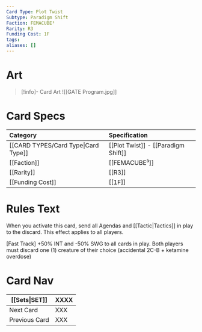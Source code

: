 ```yaml
---
Card Type: Plot Twist
Subtype: Paradigm Shift
Faction: FEMACUBE³
Rarity: R3
Funding Cost: 1F
tags: 
aliases: []
---
```

# Art

> [!info]- Card Art
> ![[GATE Program.jpg]]

# Card Specs

| Category | Specification| 
| :--- | :--- |
| [[CARD TYPES/Card Type\|Card Type]] | [[Plot Twist]] - [[Paradigm Shift]] |  
| [[Faction]] | [[FEMACUBE³]] |  
| [[Rarity]] | [[R3]] |  
| [[Funding Cost]] | [[1F]] |  

# Rules Text  

When you activate this card, send all Agendas and [[Tactic|Tactics]] in play to the discard. This effect applies to all players.  

[Fast Track] 
+50% INT and -50% SWG to all cards in play. 
Both players must discard one (1) creature of their choice (accidental 2C-B + ketamine overdose)

# Card Nav

| [[Sets\|SET]]           | XXXX |
| ------------- | ------------------------------ |
| Next Card     | XXX |
| Previous Card | XXX |


